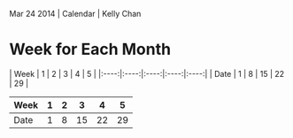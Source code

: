 Mar 24 2014 | Calendar | Kelly Chan
# Week for Each Month


| Week | 1 | 2 | 3 | 4 | 5 |
|:----:|:----:|:----:|:----:|:----:|
| Date | 1 | 8 | 15 | 22 | 29 |


| Week   |  1   |  2   |  3   |  4   |  5   |
|--------|------|------|------|------|------|
| Date   |  1   |  8   |  15  |  22  |  29 |
